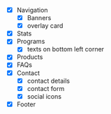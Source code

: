 - [x] Navigation
	- [x] Banners
	- [x] overlay card
- [x] Stats
- [x] Programs
	- [x] texts on bottom left corner
- [x] Products
- [x] FAQs
- [x] Contact
	- [x] contact details
	- [x] contact form
	- [x] social icons

- [x] Footer